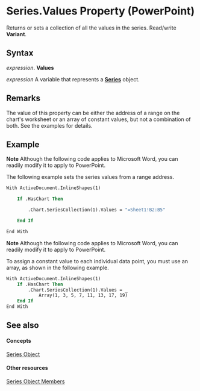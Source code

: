
# Series.Values Property (PowerPoint)

Returns or sets a collection of all the values in the series. Read/write  **Variant**.


## Syntax

 _expression_. **Values**

 _expression_ A variable that represents a **[Series](5c8c2d92-d8ca-4d21-e213-c374292275d4.md)** object.


## Remarks

The value of this property can be either the address of a range on the chart's worksheet or an array of constant values, but not a combination of both. See the examples for details.


## Example




 **Note**  Although the following code applies to Microsoft Word, you can readily modify it to apply to PowerPoint.

The following example sets the series values from a range address.




```vb
With ActiveDocument.InlineShapes(1)

    If .HasChart Then

        .Chart.SeriesCollection(1).Values = "=Sheet1!B2:B5"

    End If

End With
```




 **Note**  Although the following code applies to Microsoft Word, you can readily modify it to apply to PowerPoint.

To assign a constant value to each individual data point, you must use an array, as shown in the following example.




```vb
With ActiveDocument.InlineShapes(1)
    If .HasChart Then
        .Chart.SeriesCollection(1).Values = _
            Array(1, 3, 5, 7, 11, 13, 17, 19)
    End If
End With
```


## See also


#### Concepts


[Series Object](5c8c2d92-d8ca-4d21-e213-c374292275d4.md)
#### Other resources


[Series Object Members](f7e7168d-3c6f-20db-1e75-56a101c69a70.md)
